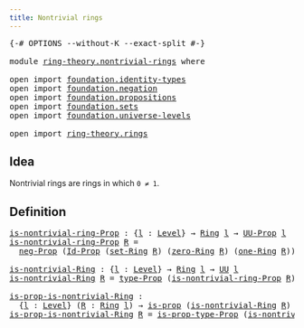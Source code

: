 ```yaml
---
title: Nontrivial rings
---
```


<pre class="Agda"><a id="42" class="Symbol">{-#</a> <a id="46" class="Keyword">OPTIONS</a> <a id="54" class="Pragma">--without-K</a> <a id="66" class="Pragma">--exact-split</a> <a id="80" class="Symbol">#-}</a>

<a id="85" class="Keyword">module</a> <a id="92" href="ring-theory.nontrivial-rings.html" class="Module">ring-theory.nontrivial-rings</a> <a id="121" class="Keyword">where</a>

<a id="128" class="Keyword">open</a> <a id="133" class="Keyword">import</a> <a id="140" href="foundation.identity-types.html" class="Module">foundation.identity-types</a>
<a id="166" class="Keyword">open</a> <a id="171" class="Keyword">import</a> <a id="178" href="foundation.negation.html" class="Module">foundation.negation</a>
<a id="198" class="Keyword">open</a> <a id="203" class="Keyword">import</a> <a id="210" href="foundation.propositions.html" class="Module">foundation.propositions</a>
<a id="234" class="Keyword">open</a> <a id="239" class="Keyword">import</a> <a id="246" href="foundation.sets.html" class="Module">foundation.sets</a>
<a id="262" class="Keyword">open</a> <a id="267" class="Keyword">import</a> <a id="274" href="foundation.universe-levels.html" class="Module">foundation.universe-levels</a>

<a id="302" class="Keyword">open</a> <a id="307" class="Keyword">import</a> <a id="314" href="ring-theory.rings.html" class="Module">ring-theory.rings</a>
</pre>
## Idea

Nontrivial rings are rings in which `0 ≠ 1`.

## Definition

<pre class="Agda"><a id="is-nontrivial-ring-Prop"></a><a id="415" href="ring-theory.nontrivial-rings.html#415" class="Function">is-nontrivial-ring-Prop</a> <a id="439" class="Symbol">:</a> <a id="441" class="Symbol">{</a><a id="442" href="ring-theory.nontrivial-rings.html#442" class="Bound">l</a> <a id="444" class="Symbol">:</a> <a id="446" href="Agda.Primitive.html#597" class="Postulate">Level</a><a id="451" class="Symbol">}</a> <a id="453" class="Symbol">→</a> <a id="455" href="ring-theory.rings.html#2551" class="Function">Ring</a> <a id="460" href="ring-theory.nontrivial-rings.html#442" class="Bound">l</a> <a id="462" class="Symbol">→</a> <a id="464" href="foundation-core.propositions.html#1393" class="Function">UU-Prop</a> <a id="472" href="ring-theory.nontrivial-rings.html#442" class="Bound">l</a>
<a id="474" href="ring-theory.nontrivial-rings.html#415" class="Function">is-nontrivial-ring-Prop</a> <a id="498" href="ring-theory.nontrivial-rings.html#498" class="Bound">R</a> <a id="500" class="Symbol">=</a>
  <a id="504" href="foundation.negation.html#1157" class="Function">neg-Prop</a> <a id="513" class="Symbol">(</a><a id="514" href="foundation-core.sets.html#1420" class="Function">Id-Prop</a> <a id="522" class="Symbol">(</a><a id="523" href="ring-theory.rings.html#2757" class="Function">set-Ring</a> <a id="532" href="ring-theory.nontrivial-rings.html#498" class="Bound">R</a><a id="533" class="Symbol">)</a> <a id="535" class="Symbol">(</a><a id="536" href="ring-theory.rings.html#5170" class="Function">zero-Ring</a> <a id="546" href="ring-theory.nontrivial-rings.html#498" class="Bound">R</a><a id="547" class="Symbol">)</a> <a id="549" class="Symbol">(</a><a id="550" href="ring-theory.rings.html#8018" class="Function">one-Ring</a> <a id="559" href="ring-theory.nontrivial-rings.html#498" class="Bound">R</a><a id="560" class="Symbol">))</a>

<a id="is-nontrivial-Ring"></a><a id="564" href="ring-theory.nontrivial-rings.html#564" class="Function">is-nontrivial-Ring</a> <a id="583" class="Symbol">:</a> <a id="585" class="Symbol">{</a><a id="586" href="ring-theory.nontrivial-rings.html#586" class="Bound">l</a> <a id="588" class="Symbol">:</a> <a id="590" href="Agda.Primitive.html#597" class="Postulate">Level</a><a id="595" class="Symbol">}</a> <a id="597" class="Symbol">→</a> <a id="599" href="ring-theory.rings.html#2551" class="Function">Ring</a> <a id="604" href="ring-theory.nontrivial-rings.html#586" class="Bound">l</a> <a id="606" class="Symbol">→</a> <a id="608" href="foundation-core.universe-levels.html#235" class="Primitive">UU</a> <a id="611" href="ring-theory.nontrivial-rings.html#586" class="Bound">l</a>
<a id="613" href="ring-theory.nontrivial-rings.html#564" class="Function">is-nontrivial-Ring</a> <a id="632" href="ring-theory.nontrivial-rings.html#632" class="Bound">R</a> <a id="634" class="Symbol">=</a> <a id="636" href="foundation-core.propositions.html#1495" class="Function">type-Prop</a> <a id="646" class="Symbol">(</a><a id="647" href="ring-theory.nontrivial-rings.html#415" class="Function">is-nontrivial-ring-Prop</a> <a id="671" href="ring-theory.nontrivial-rings.html#632" class="Bound">R</a><a id="672" class="Symbol">)</a>

<a id="is-prop-is-nontrivial-Ring"></a><a id="675" href="ring-theory.nontrivial-rings.html#675" class="Function">is-prop-is-nontrivial-Ring</a> <a id="702" class="Symbol">:</a>
  <a id="706" class="Symbol">{</a><a id="707" href="ring-theory.nontrivial-rings.html#707" class="Bound">l</a> <a id="709" class="Symbol">:</a> <a id="711" href="Agda.Primitive.html#597" class="Postulate">Level</a><a id="716" class="Symbol">}</a> <a id="718" class="Symbol">(</a><a id="719" href="ring-theory.nontrivial-rings.html#719" class="Bound">R</a> <a id="721" class="Symbol">:</a> <a id="723" href="ring-theory.rings.html#2551" class="Function">Ring</a> <a id="728" href="ring-theory.nontrivial-rings.html#707" class="Bound">l</a><a id="729" class="Symbol">)</a> <a id="731" class="Symbol">→</a> <a id="733" href="foundation-core.propositions.html#1309" class="Function">is-prop</a> <a id="741" class="Symbol">(</a><a id="742" href="ring-theory.nontrivial-rings.html#564" class="Function">is-nontrivial-Ring</a> <a id="761" href="ring-theory.nontrivial-rings.html#719" class="Bound">R</a><a id="762" class="Symbol">)</a>
<a id="764" href="ring-theory.nontrivial-rings.html#675" class="Function">is-prop-is-nontrivial-Ring</a> <a id="791" href="ring-theory.nontrivial-rings.html#791" class="Bound">R</a> <a id="793" class="Symbol">=</a> <a id="795" href="foundation-core.propositions.html#1562" class="Function">is-prop-type-Prop</a> <a id="813" class="Symbol">(</a><a id="814" href="ring-theory.nontrivial-rings.html#415" class="Function">is-nontrivial-ring-Prop</a> <a id="838" href="ring-theory.nontrivial-rings.html#791" class="Bound">R</a><a id="839" class="Symbol">)</a>
</pre>